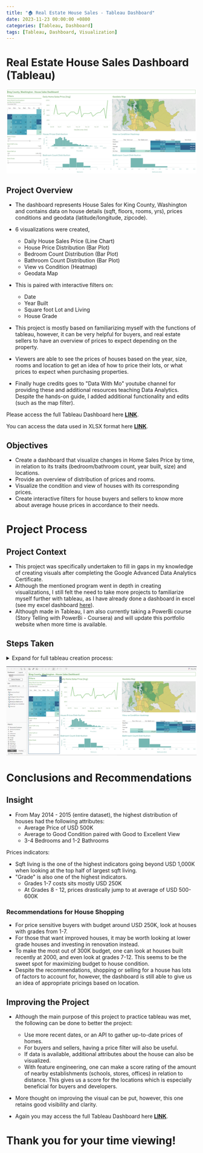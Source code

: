 ```yaml
---
title: "🏠 Real Estate House Sales - Tableau Dashboard"
date: 2023-11-23 00:00:00 +0800
categories: [Tableau, Dashboard]
tags: [Tableau, Dashboard, Visualization]
---
```


# Real Estate House Sales Dashboard (Tableau)

![tableau_dashboard](/portfolio/HouseSales_Dashboard/tableau_visuals.png)


## Project Overview
- The dashboard represents House Sales for King County, Washington and contains data on house details (sqft, floors, rooms, yrs), prices conditions and geodata (latitude/longitude, zipcode).
- 6 visualizations were created, 
    - Daily House Sales Price (Line Chart)
    - House Price Distribution (Bar Plot)
    - Bedroom Count Distribution (Bar Plot)
    - Bathroom Count Distribution (Bar Plot)
    - View vs Condition (Heatmap)
    - Geodata Map
- This is paired with interactive filters on:
    - Date
    - Year Built
    - Square foot Lot and Living
    - House Grade

- This project is mostly based on familiarizing myself with the functions of tableau, however, it can be very helpful for buyers, and real estate sellers to have an overview of prices to expect depending on the property.
- Viewers are able to see the prices of houses based on the year, size, rooms and location to get an idea of how to price their lots, or what prices to expect when purchasing properties.
- Finally huge credits goes to "Data With Mo" youtube channel for providing these and additional resources teaching Data Analytics. Despite the hands-on guide, I added additional functionality and edits (such as the map filter).

<!--- 
<iframe seamless frameborder="0" src="https://public.tableau.com/app/profile/ryan.l4426/viz/KingCountyHouseSalesDashboardInspiredbyMoChen/KingCountyHouseSales#1" width="100%" height="700" scrolling="yes" style="max-width: 100%;"></iframe>
--->


Please access the full Tableau Dashboard here **[LINK](https://public.tableau.com/app/profile/ryan.l4426/viz/KingCountyHouseSalesDashboardInspiredbyMoChen/KingCountyHouseSales#1 )**.

You can access the data used in XLSX format here **[LINK](https://github.com/rydata/rydata.github.io/blob/main/portfolio/HouseSales_Dashboard/HouseData.xlsx )**.

## Objectives
- Create a dashboard that visualize changes in Home Sales Price by time, in relation to its traits (bedroom/bathroom count, year built, size) and locations.
- Provide an overview of distribution of prices and rooms.
- Visualize the condition and view of houses with its corresponding prices.
- Create interactive filters for house buyers and sellers to know more about average house prices in accordance to their needs.  

# Project Process

## Project Context
- This project was specifically undertaken to fill in gaps in my knowledge of creating visuals after completing the Google Advanced Data Analytics Certificate.
- Although the mentioned program went in depth in creating visualizations, I still felt the need to take more projects to familiarize myself further with tableau, as I have already done a dashboard in excel (see my excel dashboard [here](https://rydata.github.io/posts/excel-project/)).
- Although made in Tableau, I am also currently taking a PowerBi course (Story Telling with PowerBi - Coursera) and will update this portfolio website when more time is available.


## Steps Taken

<details markdown="1"><summary> Expand for full tableau creation process:</summary>
### 1. Loading of Data Set, Validating Data, Formatting
- Data set was loaded in tableau. Fortunately, this dataset has already been cleaned and validated. This is a rarely the case in actual scenarios, but this is okay as the goal of this project is to learn tableau
- Data types had to be properly validated/set each time they were dragged to columns and rows for the visuals.
- Proper formatting had to be applied for each visual: font, colors, titles, lines and visualizations had to be uniformed. 

### 2. Creation of Visuals 
- Visual 1 - Avg House Sales Price Line Chart: data types had to be validated and formatted.
- Visual 2 - GeoData Map: proper country and zipcode had to be identified. Map was formatted for visibility.
- Visual 3 - Distribution of House Prices: Proper identification of data types and formatting was applied. Tooltip fixed.
- Visual 4 - Distribution of Bedrooms: formatting pasted from previous visuals. Renaming title and sheet.
- Visual 5 - Distribution of Bathrooms: formatting was pasted and adjusting of content. Tooltip corrected.
- Visual 6 - View vs Condition Heatmap: Dragging and reorganizing of variables, sorting fixed manually. Dragged price to color and labels. Formatted titles and visuals again.

### 3. Creation of Filters
- Create calendar filter: drag calendar to col (weekday), rows (week) and filters (month/year). Drag price to color (avg), date to label (day) and format colors and columns.
- Year filter: drag year to filters, show filter.
- Sqft living/lot filter: drag sqft living/lot to filters, show filter.

### 4. Build the dashboard
- Fixing sizing, set minimum to generic desktop size, uncheck maximum.
- Drag necessary items: containers, text, object, filters, and rename titles.
- Drag all visualizations and finalize formatting. 

### 5. Filter functionality



- The dashboard can be seen in the first sheet, while the second sheet contains instructions, input cells and calculations for the dashboard.
- For future references and projects, this calculation sheet design can and should be improved. However, only the main visual was the focus during the task.
- Applied filter by clicking: 
  - More options > apply to worksheets > selected worksheets (select all). 
  - Dashboard > actions > Filter > edit > untick map and line chart.
  - Do the same for the map to make it a filter.
  - Do the same for Yr, Sqft Loft and Sqft Living filters. 


### 6. Final Check and Publishing
- Final check up and formatting of text, numbers and relevant data.
- Test sliders and filters.
- The dashboard are saved and published via Tableau Public.
</details>

![tableau_filters](/portfolio/HouseSales_Dashboard/tableau_edit.png)

# Conclusions and Recommendations
## Insight
- From May 2014 - 2015 (entire dataset), the highest distribution of houses had the following attributes:
  - Average Price of USD 500K
  - Average to Good Condition paired with Good to Excellent View
  - 3-4 Bedrooms and 1-2 Bathrooms


Prices indicators:
- Sqft living is the one of the highest indicators going beyond USD 1,000K when looking at the top half of largest sqft living.
- "Grade" is also one of the highest indicators.
  - Grades 1-7 costs sits mostly USD 250K 
  - At Grades 8 - 12, prices drastically jump to at average of USD 500-600K 

### Recommendations for House Shopping
- For price sensitive buyers with budget around USD 250K, look at houses with grades from 1-7.
- For those that want improved houses, it may be worth looking at lower grade houses and investing in renovation instead.
- To make the most out of 300K budget, one can look  at houses built recently at 2000, and even look at grades 7-12. This seems to be the sweet spot for maximizing budget to house condition.
- Despite the recommendations, shopping or selling for a house has lots of factors to account for, however, the dashboard is still able to give us an idea of appropriate pricings based on location.

## Improving the Project
- Although the main purpose of this project to practice tableau was met, the following can be done to better the project: 
  - Use more recent dates, or an API to gather up-to-date prices of homes.
  - For buyers and sellers, having a price filter will also be useful.
  - If data is available, additional attributes about the house can also be visualized.
  - With feature engineering, one can make a score rating of the amount of nearby establishments (schools, stores, offices) in relation to distance. This gives us a score for the locations which is especially beneficial for buyers and developers.
- More thought on improving the visual can be put, however, this one retains good visibility and clarity.


- Again you may access the full Tableau Dashboard here **[LINK](https://public.tableau.com/app/profile/ryan.l4426/viz/KingCountyHouseSalesDashboardInspiredbyMoChen/KingCountyHouseSales#1 )**.

# Thank you for your time viewing!
